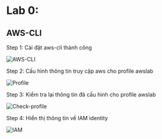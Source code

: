 # Lab 0: 

## AWS-CLI 

Step 1: Cài đặt aws-cli thành công

![AWS-CLI](/install_aws_cli.png)

Step 2: Cấu hình thông tin truy cập aws cho profile awslab

![Profile](/aws_profile.png)

Step 3: Kiểm tra lại thông tin đã cấu hình cho profile awslab

![Check-profile](/check_profile.png)

Step 4: Hiển thị thông tin về IAM identity

![IAM](/IAM.png)